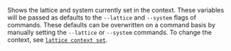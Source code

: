 Shows the lattice and system currently set in the context. These variables will be passed as defaults to the `--lattice` and `--system` flags of commands. These defaults can be overwritten on a command basis by manually setting the `--lattice` or `--system` commands. To change the context, see [`lattice context set`](#context-set).
